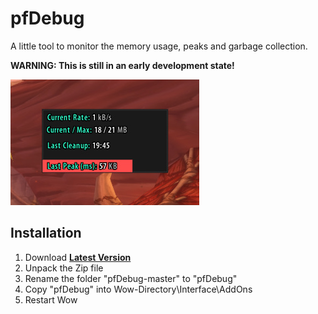 # pfDebug

A little tool to monitor the memory usage, peaks and garbage collection.

**WARNING: This is still in an early development state!**

![preview](preview.jpg)

## Installation
1. Download **[Latest Version](https://gitlab.com/shagu/pfDebug/-/archive/master/pfDebug-master.zip)**
2. Unpack the Zip file
3. Rename the folder "pfDebug-master" to "pfDebug"
4. Copy "pfDebug" into Wow-Directory\Interface\AddOns
5. Restart Wow
